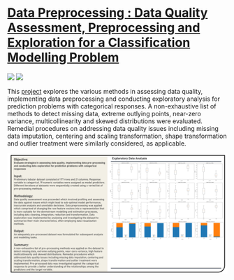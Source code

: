 # [Data Preprocessing : Data Quality Assessment, Preprocessing and Exploration for a Classification Modelling Problem](https://johnpaulinepineda.github.io/Portfolio_Project_41/)

[![](https://img.shields.io/badge/Python-black?logo=Python)](#) [![](https://img.shields.io/badge/Jupyter-black?logo=Jupyter)](#)

This [project](https://johnpaulinepineda.github.io/Portfolio_Project_41/) explores the various methods in assessing data quality, implementing data preprocessing and conducting exploratory analysis for prediction problems with categorical responses. A non-exhaustive list of methods to detect missing data, extreme outlying points, near-zero variance, multicollinearity and skewed distributions were evaluated. Remedial procedures on addressing data quality issues including missing data imputation, centering and scaling transformation, shape transformation and outlier treatment were similarly considered, as applicable.

<img src="docs/Project41_Summary.png?raw=true"/>
